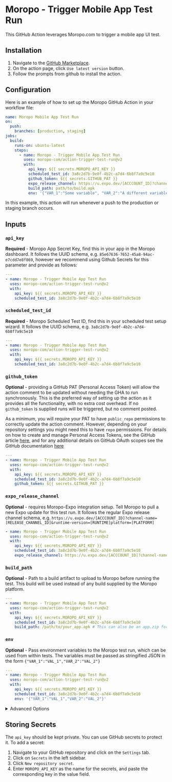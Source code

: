 # Moropo - Trigger Mobile App Test Run

This GitHub Action leverages Moropo.com to trigger a mobile app UI test.

## Installation

1. Navigate to the [GitHub Marketplace](https://github.com/marketplace/actions/moropo-trigger-mobile-app-test-run).
2. On the action page, click `Use latest version` button.
3. Follow the prompts from github to install the action.

## Configuration

Here is an example of how to set up the Moropo GitHub Action in your workflow file:

```yaml
name: Moropo Mobile App Test Run
on:
  push:
    branches: [production, staging]
jobs:
  build:
    runs-on: ubuntu-latest
    steps:
      - name: Moropo - Trigger Mobile App Test Run
        uses: moropo-com/action-trigger-test-run@v2
        with:
          api_key: ${{ secrets.MOROPO_API_KEY }}
          scheduled_test_id: 3a8c2d7b-9e0f-4b2c-a7d4-6b8f7a9c5e10
          github_token: ${{ secrets.GITHUB_PAT }}
          expo_release_channel: https://u.expo.dev/[ACCCOUNT_ID]?channel-name=[RELEASE_CHANNEL_ID]&runtime-version=[RUNTIME]platform=[PLATFORM]
          build_path: path/to/build.apk
          env: '{"VAR_1":"Some variable", "VAR_2":"A different variable"}'
```

In this example, this action will run whenever a push to the production or staging branch occurs.

## Inputs

### `api_key`

**Required** - Moropo App Secret Key, find this in your app in the Moropo dashboard.
It follows the UUID schema, e.g. `85e67636-7652-45a8-94ac-e7cdd7e8f869`, however we recommend using Github Secrets for this parameter and provide as follows:

```yaml
---
- name: Moropo - Trigger Mobile App Test Run
  uses: moropo-com/action-trigger-test-run@v2
  with:
    api_key: ${{ secrets.MOROPO_API_KEY }}
    scheduled_test_id: 3a8c2d7b-9e0f-4b2c-a7d4-6b8f7a9c5e10
```

### `scheduled_test_id`

**Required** - Moropo Scheduled Test ID, find this in your scheduled test setup wizard.
It follows the UUID schema, e.g. `3a8c2d7b-9e0f-4b2c-a7d4-6b8f7a9c5e10`

```yaml
---
- name: Moropo - Trigger Mobile App Test Run
  uses: moropo-com/action-trigger-test-run@v2
  with:
    api_key: ${{ secrets.MOROPO_API_KEY }}
    scheduled_test_id: 3a8c2d7b-9e0f-4b2c-a7d4-6b8f7a9c5e10
```

### `github_token`

**Optional** - providing a GitHub PAT (Personal Access Token) will allow the action comment to be updated without needing the GHA to run synchronously. This is the preferred way of setting up the action as it provides all the functionality, with no extra cost overhead. If no `github_token` is supplied runs will be triggered, but no comment posted.

As a minimum, you will require your PAT to have `public_repo` permissions to correctly update the action comment. However, depending on your repository settings you might need this to have `repo` permissions. For details on how to create and manage Personal Access Tokens, see the GitHub article [here](https://docs.github.com/en/authentication/keeping-your-account-and-data-secure/managing-your-personal-access-tokens), and for any additional details on GitHub OAuth scopes see the GitHub documentation [here](https://docs.github.com/en/apps/oauth-apps/building-oauth-apps/scopes-for-oauth-apps)

```yaml
---
- name: Moropo - Trigger Mobile App Test Run
  uses: moropo-com/action-trigger-test-run@v2
  with:
    api_key: ${{ secrets.MOROPO_API_KEY }}
    scheduled_test_id: 3a8c2d7b-9e0f-4b2c-a7d4-6b8f7a9c5e10
    github_token: ${{ secrets.GITHUB_PAT }}
```

### `expo_release_channel`

**Optional** - requires Moropo-Expo integration setup. Tell Moropo to pull a new Expo update for this test run.
It follows the regular Expo release channel schema, e.g. `https://u.expo.dev/[ACCCOUNT_ID]?channel-name=[RELEASE_CHANNEL_ID]&runtime-version=[RUNTIME]platform=[PLATFORM]`

```yaml
- name: Moropo - Trigger Mobile App Test Run
  uses: moropo-com/action-trigger-test-run@v2
  with:
    api_key: ${{ secrets.MOROPO_API_KEY }}
    scheduled_test_id: 3a8c2d7b-9e0f-4b2c-a7d4-6b8f7a9c5e10
    expo_release_channel: https://u.expo.dev/[ACCCOUNT_ID]?channel-name=[RELEASE_CHANNEL_ID]&runtime-version=[RUNTIME]platform=[PLATFORM]
```

### `build_path`

**Optional** - Path to a build artifact to upload to Moropo before running the test. This build will be used instead of any build supplied by the Moropo platform.

```yaml
---
- name: Moropo - Trigger Mobile App Test Run
  uses: moropo-com/action-trigger-test-run@v2
  with:
    api_key: ${{ secrets.MOROPO_API_KEY }}
    scheduled_test_id: 3a8c2d7b-9e0f-4b2c-a7d4-6b8f7a9c5e10
    build_path: /path/to/your_app.apk # This can also be an app.zip for iOS.
```

### `env`

**Optional** - Pass environment variables to the Moropo test run, which can be used from within tests. The variables must be passed as stringified JSON in the form `{"VAR_1":"VAL_1","VAR_2":"VAL_2"}`

```yaml
---
- name: Moropo - Trigger Mobile App Test Run
  uses: moropo-com/action-trigger-test-run@v2
  with:
    api_key: ${{ secrets.MOROPO_API_KEY }}
    scheduled_test_id: 3a8c2d7b-9e0f-4b2c-a7d4-6b8f7a9c5e10
    env: '{"VAR_1":"VAL_1","VAR_2":"VAL_2"}'
```

<details>
  <summary>Advanced Options</summary>

### `sync`

**Optional** - sync provides the ability to update GitHub comments without the need to use the `github_token` argument.

- By default this is `false`, and as such if a configuration has no `sync` or `github_token` configured a test can be triggered, but no comment is posted.
- If set to `true` this will run the test synchronously, requiring a GHA runner to be alive for the duration of the test run. Once the Moropo runner has completed the test run, the comment and status will be returned to GitHub.

NOTE: This argument requires permission to comment on the PR with the test trigger feedback. Please make sure to add `pull-requests: write` to your workflow permissions.

```yaml
name: Moropo Mobile App Test Run
permissions:
  pull-requests: write # Important - allows the action to comment on the PR with the test trigger feedback
jobs:
  build:
    runs-on: ubuntu-latest
    steps:
      - name: Moropo - Trigger Mobile App Test Run
        uses: moropo-com/action-trigger-test-run@v2
        with:
          api_key: ${{ secrets.MOROPO_API_KEY }}
          scheduled_test_id: 3a8c2d7b-9e0f-4b2c-a7d4-6b8f7a9c5e10
          sync: true
```

</details>

## Storing Secrets

The `api_key` should be kept private. You can use GitHub secrets to protect it. To add a secret:

1. Navigate to your GitHub repository and click on the `Settings` tab.
2. Click on `Secrets` in the left sidebar.
3. Click `New repository secret`.
4. Enter `MOROPO_API_KEY` as the name for the secrets, and paste the corresponding key in the value field.
